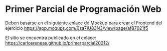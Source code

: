 # Primer Parcial de Programación Web

Deben basarse en el siguiente enlace de Mockup para crear el Frontend del ejercicio
https://app.moqups.com/0za7IU83N3/view/page/af87021f5


El sitio se encuentra publicado en el enlace: https://carlosreneas.github.io/primerparcial20212/
